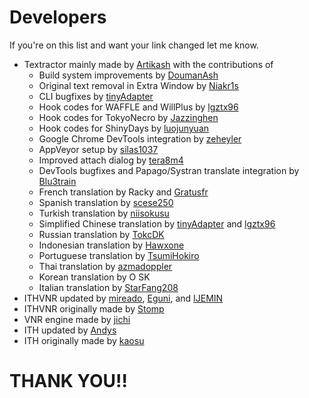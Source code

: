 # Developers

If you're on this list and want your link changed let me know.
- Textractor mainly made by [Artikash](https://github.com/Artikash) with the contributions of
  - Build system improvements by [DoumanAsh](https://github.com/DoumanAsh)
  - Original text removal in Extra Window by [Niakr1s](https://github.com/Niakr1s)
  - CLI bugfixes by [tinyAdapter](https://github.com/tinyAdapter)
  - Hook codes for WAFFLE and WillPlus by [lgztx96](https://github.com/lgztx96)
  - Hook codes for TokyoNecro by [Jazzinghen](https://github.com/Jazzinghen)
  - Hook codes for ShinyDays by [luojunyuan](https://github.com/luojunyuan)
  - Google Chrome DevTools integration by [zeheyler](https://github.com/zeheyler)
  - AppVeyor setup by [silas1037](https://github.com/silas1037)
  - Improved attach dialog by [tera8m4](https://github.com/tera8m4)
  - DevTools bugfixes and Papago/Systran translate integration by [Blu3train](https://github.com/Blu3train)
  - French translation by Racky and [Gratusfr](https://github.com/Gratusfr)
  - Spanish translation by [scese250](https://github.com/scese250)
  - Turkish translation by [niisokusu](https://reddit.com/u/niisokusu)
  - Simplified Chinese translation by [tinyAdapter](https://github.com/tinyAdapter) and [lgztx96](https://github.com/lgztx96)
  - Russian translation by [TokcDK](https://github.com/TokcDK)
  - Indonesian translation by [Hawxone](https://github.com/Hawxone)
  - Portuguese translation by [TsumiHokiro](https://github.com/TsumiHokiro)
  - Thai translation by [azmadoppler](https://github.com/azmadoppler)
  - Korean translation by O SK
  - Italian translation by [StarFang208](https://github.com/StarFang208)
- ITHVNR updated by [mireado](https://github.com/mireado), [Eguni](https://github.com/Eguni), and [IJEMIN](https://github.com/IJEMIN)
- ITHVNR originally made by [Stomp](https://web.archive.org/web/20160202084144/http://www.hongfire.com/forum/showthread.php/438331-ITHVNR-ITH-with-the-VNR-engine)
- VNR engine made by [jichi](https://github.com/jichifly)
- ITH updated by [Andys](https://github.com/AndyScull)
- ITH originally made by [kaosu](https://code.google.com/archive/p/interactive-text-hooker)

# THANK YOU!!
